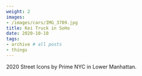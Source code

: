 ```yaml
---
weight: 2
images:
- /images/cars/IMG_3709.jpg
title: Kei Truck in SoHo
date: 2020-10-10
tags:
- archive # all posts
- things
---
```


2020 Street Icons by Prime NYC in Lower Manhattan.